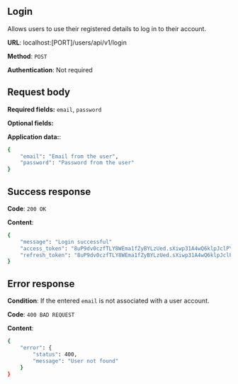 ## Login
Allows users to use their registered details to log in to their account.

**URL**: localhost:[PORT]/users/api/v1/login

**Method**: `POST`

**Authentication**: Not required

## Request body
**Required fields:** `email`, `password`

**Optional fields:**

**Application data:**:
```bash
{
    "email": "Email from the user",
    "password": "Password from the user"
}
```

## Success response
**Code**: `200 OK`

**Content**:
```bash
{
    "message": "Login successful"
    "access_token": "8uP9dv0czfTLY8WEma1fZyBYLzUed.sXiwp31A4wQ6klpJclPYQyZDsFruLuybCsd..."
    "refresh_token": "8uP9dv0czfTLY8WEma1fZyBYLzUed.sXiwp31A4wQ6klpJclPYQyZDsFruLuybCd9..."
}
```

## Error response
**Condition**: If the entered `email` is not associated with a user account.

**Code**: `400 BAD REQUEST`

**Content**:
```bash
{
    "error": {
        "status": 400,
        "message": "User not found"
    }
}
```
